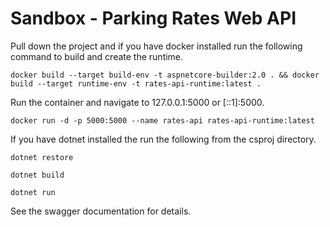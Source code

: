 # Sandbox - Parking Rates Web API

Pull down the project and if you have docker installed run the following command to build and create the runtime.

    docker build --target build-env -t aspnetcore-builder:2.0 . && docker build --target runtime-env -t rates-api-runtime:latest .

Run the container and navigate to 127.0.0.1:5000 or [::1]:5000.

    docker run -d -p 5000:5000 --name rates-api rates-api-runtime:latest

If you have dotnet installed the run the following from the csproj directory.

    dotnet restore

    dotnet build

    dotnet run

See the swagger documentation for details.
